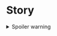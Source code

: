 # Story

<details>
    <summary>Spoiler warning</summary>

    More details about the apo and such.
</details>